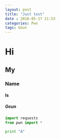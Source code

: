 ```yaml
---
layout: post
title: "Just test"
date : 2018-05-17 21:53
categories: Pwn
tags: Geun
---
```


# Hi
## My
### Name
#### Is
##### Geun


```python
import requests
from pwn import *

print "A"
```